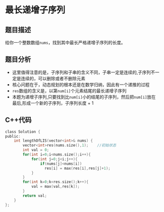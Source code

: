 # 最长递增子序列
## 题目描述
给你一个整数数组`nums`，找到其中最长严格递增子序列的长度。
## 题目分析
* 这里值得注意的是，子序列和子串的含义不同，子串一定是连续的,子序列不一定是连续的，可以删除或者不删除元素
* 核心问题在于，动态规划的根本还是在数学归纳，因此有一个递推的过程
* `res`数组的含义是，以第`num[i]`个元素结尾的最长递增子序列
* 本题为递增子序列,只要找到比`num[i]`小的结尾的子序列，然后把`num[i]`放在最后,形成一个新的子序列，子序列长度 + 1
## C++代码
```C
class Solution {
public:
    int lengthOfLIS(vector<int>& nums) {
        vector<int>res(nums.size(),1);    //初始状态
        int val = 0;
        for(int i=0;i<nums.size();i++){
            for(int j=0;j<i;j++){
                if(nums[j]<nums[i])
                  res[i] = max(res[i],res[j]+1);
            }
        }
        for(int k=0;k<res.size();k++){
            val = max(val,res[k]);
        }
        return val;
    }
};
```
